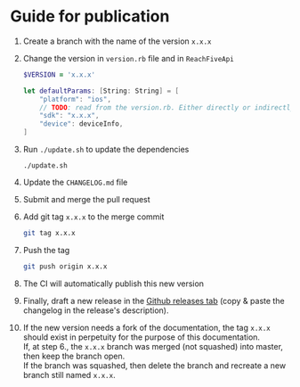 # Guide for publication

1. Create a branch with the name of the version `x.x.x`

2. Change the version in `version.rb` file and in `ReachFiveApi`
    ```ruby
    $VERSION = 'x.x.x'
    ```
    ```swift
    let defaultParams: [String: String] = [
        "platform": "ios",
        // TODO: read from the version.rb. Either directly or indirectly from Reach5.h, Info.plist...
        "sdk": "x.x.x",
        "device": deviceInfo,
    ]
    ```

3. Run `./update.sh` to update the dependencies
    ```shell
    ./update.sh
    ```

4. Update the `CHANGELOG.md` file

5. Submit and merge the pull request

6. Add git tag `x.x.x` to the merge commit
    ```sh
    git tag x.x.x
    ```

7. Push the tag
    ```sh
    git push origin x.x.x
    ```

8. The CI will automatically publish this new version

9. Finally, draft a new release in the [Github releases tab](https://github.com/ReachFive/reachfive-ios/releases) (copy & paste the changelog in the release's description).

10. If the new version needs a fork of the documentation, the tag `x.x.x` should exist in perpetuity for the purpose of this documentation.<br>
    If, at step 6., the `x.x.x` branch was merged (not squashed) into master, then keep the branch open.<br>
    If the branch was squashed, then delete the branch and recreate a new branch still named `x.x.x`.
